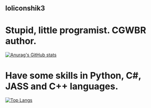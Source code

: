 ## loliconshik3

# Stupid, little programist. CGWBR author.

[![Anurag's GitHub stats](https://github-readme-stats.vercel.app/api?username=loliconshik3&show_icons=true&theme=dracula)](https://github.com/anuraghazra/github-readme-stats)

# Have some skills in Python, C#, JASS and C++ languages.

[![Top Langs](https://github-readme-stats.vercel.app/api/top-langs/?username=loliconshik3&layout=compact)](https://github.com/anuraghazra/github-readme-stats)

